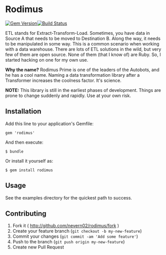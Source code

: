 # Rodimus
[![Gem Version](https://badge.fury.io/rb/rodimus.svg)](http://badge.fury.io/rb/rodimus)[![Build Status](https://travis-ci.org/nevern02/rodimus.svg?branch=master)](https://travis-ci.org/nevern02/rodimus)

ETL stands for Extract-Transform-Load. Sometimes, you have data in Source A
that needs to be moved to Destination B.  Along the way, it needs to be
manipulated in some way.  This is a common scenario when working with a data
warehouse.  There are lots of ETL solutions in the wild, but very few of them
are open source.  None of them (that I know of) are Ruby.  So, I started
hacking on one for my own use.

__Why the name?__ Rodimus Prime is one of the leaders of the Autobots, and he
has a cool name.  Naming a data transformation library after a Transformer
increases the coolness factor.  It's science.

__NOTE:__ This library is still in the earliest phases of development.  Things
are prone to change suddenly and rapidly.  Use at your own risk.

## Installation

Add this line to your application's Gemfile:

    gem 'rodimus'

And then execute:

    $ bundle

Or install it yourself as:

    $ gem install rodimus

## Usage

See the examples directory for the quickest path to success.

## Contributing

1. Fork it ( http://github.com/nevern02/rodimus/fork )
2. Create your feature branch (`git checkout -b my-new-feature`)
3. Commit your changes (`git commit -am 'Add some feature'`)
4. Push to the branch (`git push origin my-new-feature`)
5. Create new Pull Request
